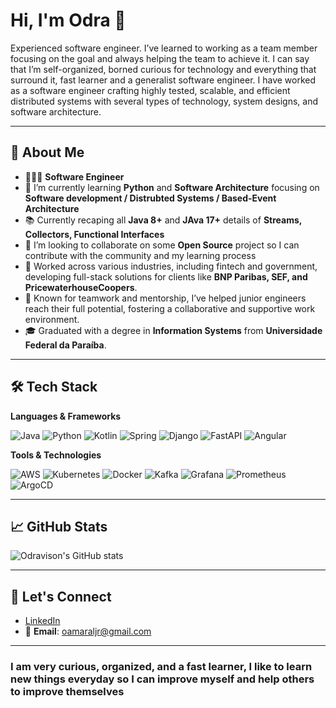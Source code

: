 # Hi, I'm Odra 👋

Experienced software engineer. I’ve learned to working as a team member focusing on the goal and always helping the team to achieve it. I can say that I’m self-organized, borned curious for technology and everything that surround it, fast learner and a generalist software engineer. I have worked as a software engineer crafting highly tested, scalable, and efficient distributed systems with several types of technology, system designs, and software architecture.

---

## 🚀 About Me
- 👨🏻‍💻 **Software Engineer**
- 🌱 I’m currently learning **Python** and **Software Architecture** focusing on **Software development / Distrubted Systems / Based-Event Architecture**
- 📚 Currently recaping all **Java 8+** and **JAva 17+** details of **Streams, Collectors, Functional Interfaces**
- 👯 I’m looking to collaborate on some **Open Source** project so I can contribute with the community and my learning process
- 💼 Worked across various industries, including fintech and government, developing full-stack solutions for clients like **BNP Paribas, SEF, and PricewaterhouseCoopers**.
- 🤝 Known for teamwork and mentorship, I’ve helped junior engineers reach their full potential, fostering a collaborative and supportive work environment.
- 🎓 Graduated with a degree in **Information Systems** from **Universidade Federal da Paraíba**.

---

## 🛠️ Tech Stack

**Languages & Frameworks**

![Java](https://img.shields.io/badge/Java-ED8B00?style=for-the-badge&logo=java&logoColor=white) ![Python](https://img.shields.io/badge/Python-3776AB?style=for-the-badge&logo=python&logoColor=white) ![Kotlin](https://img.shields.io/badge/Kotlin-0095D5?style=for-the-badge&logo=kotlin&logoColor=white) ![Spring](https://img.shields.io/badge/Spring-6DB33F?style=for-the-badge&logo=spring&logoColor=white) ![Django](https://img.shields.io/badge/Django-092E20?style=for-the-badge&logo=django&logoColor=white) ![FastAPI](https://img.shields.io/badge/FastAPI-005571?style=for-the-badge&logo=fastapi&logoColor=white) ![Angular](https://img.shields.io/badge/Angular-DD0031?style=for-the-badge&logo=angular&logoColor=white)

**Tools & Technologies**

![AWS](https://img.shields.io/badge/AWS-232F3E?style=for-the-badge&logo=amazon-aws&logoColor=white) ![Kubernetes](https://img.shields.io/badge/Kubernetes-326CE5?style=for-the-badge&logo=kubernetes&logoColor=white) ![Docker](https://img.shields.io/badge/Docker-2496ED?style=for-the-badge&logo=docker&logoColor=white) ![Kafka](https://img.shields.io/badge/Apache%20Kafka-231F20?style=for-the-badge&logo=apache-kafka&logoColor=white) ![Grafana](https://img.shields.io/badge/Grafana-F46800?style=for-the-badge&logo=grafana&logoColor=white) ![Prometheus](https://img.shields.io/badge/Prometheus-E6522C?style=for-the-badge&logo=prometheus&logoColor=white) ![ArgoCD](https://img.shields.io/badge/ArgoCD-FE5000?style=for-the-badge&logo=argo&logoColor=white)

---

## 📈 GitHub Stats

![Odravison's GitHub stats](https://github-readme-stats.vercel.app/api?username=odravison&show_icons=true&theme=radical)

---

## 🔗 Let's Connect

- [LinkedIn](https://linkedin.com/in/odravison)
- 📧 **Email**: oamaraljr@gmail.com

---

### I am very curious, organized, and a fast learner, I like to learn new things everyday so I can improve myself and help others to improve themselves
